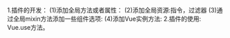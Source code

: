 1.插件的开发：
  (1)添加全局方法或者属性：
  (2)添加全局资源:指令，过滤器
  (3)通过全局mixin方法添加一些组件选项:
  (4)添加Vue实例方法:
2.插件的使用:
 Vue.use方法。